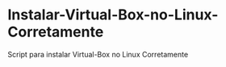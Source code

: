 # Instalar-Virtual-Box-no-Linux-Corretamente
Script para instalar Virtual-Box no Linux Corretamente
